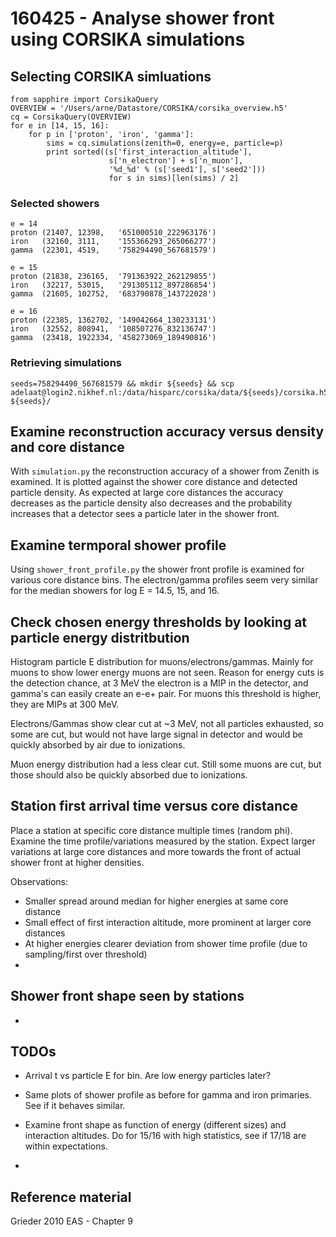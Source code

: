 # 160425 - Analyse shower front using CORSIKA simulations

## Selecting CORSIKA simluations

    from sapphire import CorsikaQuery
    OVERVIEW = '/Users/arne/Datastore/CORSIKA/corsika_overview.h5'
    cq = CorsikaQuery(OVERVIEW)
    for e in [14, 15, 16]:
        for p in ['proton', 'iron', 'gamma']:
            sims = cq.simulations(zenith=0, energy=e, particle=p)
            print sorted((s['first_interaction_altitude'],
                          s['n_electron'] + s['n_muon'],
                          '%d_%d' % (s['seed1'], s['seed2']))
                          for s in sims)[len(sims) / 2]

### Selected showers

    e = 14
    proton (21407, 12398,   '651000510_222963176')
    iron   (32160, 3111,    '155366293_265066277')
    gamma  (22301, 4519,    '758294490_567681579')

    e = 15
    proton (21838, 236165,  '791363922_262129855')
    iron   (32217, 53015,   '291305112_897286854')
    gamma  (21605, 102752,  '683790878_143722028')

    e = 16
    proton (22385, 1362702, '149042664_130233131')
    iron   (32552, 808941,  '108507276_832136747')
    gamma  (23418, 1922334, '458273069_189490816')


### Retrieving simulations

    seeds=758294490_567681579 && mkdir ${seeds} && scp adelaat@login2.nikhef.nl:/data/hisparc/corsika/data/${seeds}/corsika.h5 ${seeds}/


## Examine reconstruction accuracy versus density and core distance

With `simulation.py` the reconstruction accuracy of a shower from Zenith is
examined. It is plotted against the shower core distance and detected particle
density. As expected at large core distances the accuracy decreases as the
particle density also decreases and the probability increases that a detector
sees a particle later in the shower front.


## Examine termporal shower profile

Using `shower_front_profile.py` the shower front profile is examined for
various core distance bins. The electron/gamma profiles seem very similar for
the median showers for log E = 14.5, 15, and 16.


## Check chosen energy thresholds by looking at particle energy distritbution

Histogram particle E distribution for muons/electrons/gammas. Mainly for muons to show lower energy muons are not seen. Reason for energy cuts is the detection chance, at 3 MeV the electron is a MIP in the detector, and gamma's can easily create an e-e+ pair. For muons this threshold is higher, they are MIPs at 300 MeV.

Electrons/Gammas show clear cut at ~3 MeV, not all particles exhausted, so some are cut, but would not have large signal in detector and would be quickly absorbed by air due to ionizations.

Muon energy distribution had a less clear cut. Still some muons are cut, but those should also be quickly absorbed due to ionizations.


## Station first arrival time versus core distance

Place a station at specific core distance multiple times (random phi). Examine the time profile/variations measured by the station.
Expect larger variations at large core distances and more towards the front of actual shower front at higher densities.

Observations:

- Smaller spread around median for higher energies at same core distance
- Small effect of first interaction altitude, more prominent at larger core distances
- At higher energies clearer deviation from shower time profile (due to sampling/first over threshold)
- 


## Shower front shape seen by stations

- 

## TODOs

- Arrival t vs particle E for bin. Are low energy particles later?

- Same plots of shower profile as before for gamma and iron primaries. See if it behaves similar.

- Examine front shape as function of energy (different sizes) and interaction altitudes. Do for 15/16 with high statistics, see if 17/18 are within expectations.

- 





## Reference material

Grieder 2010 EAS - Chapter 9
